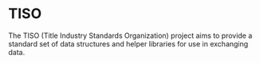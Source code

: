 # TISO

The TISO (Title Industry Standards Organization) project aims to provide a standard set of data structures and helper libraries for use in exchanging data. 
